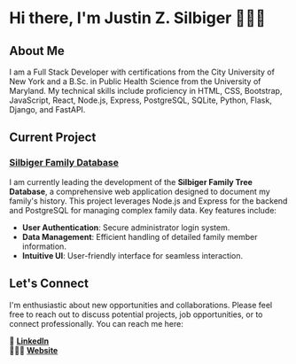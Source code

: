 # Hi there, I'm Justin Z. Silbiger 👨🏻‍💻

## About Me 

I am a Full Stack Developer with certifications from the City University of New York and a B.Sc. in Public Health Science from the University of Maryland. My technical skills include proficiency in HTML, CSS, Bootstrap, JavaScript, React, Node.js, Express, PostgreSQL, SQLite, Python, Flask, Django, and FastAPI.

## Current Project

### [Silbiger Family Database](https://github.com/JustinSilbiger/silbiger)


I am currently leading the development of the **Silbiger Family Tree Database**, a comprehensive web application designed to document my family's history. This project leverages Node.js and Express for the backend and PostgreSQL for managing complex family data. Key features include:

- **User Authentication**: Secure administrator login system.
- **Data Management**: Efficient handling of detailed family member information.
- **Intuitive UI**: User-friendly interface for seamless interaction.

## Let's Connect

I'm enthusiastic about new opportunities and collaborations. Please feel free to reach out to discuss potential projects, job opportunities, or to connect professionally. You can reach me here:

💼 [**LinkedIn**](https://www.linkedin.com/in/justinzs/)\
👨🏻‍💻 [**Website**](https://justinsilbiger.github.io/#contact)
